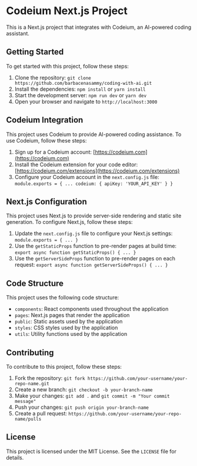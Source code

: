 # Codeium Next.js Project

This is a Next.js project that integrates with Codeium, an AI-powered coding assistant.

## Getting Started

To get started with this project, follow these steps:

1. Clone the repository: `git clone https://github.com/barbacenasammy/coding-with-ai.git`
2. Install the dependencies: `npm install` or `yarn install`
3. Start the development server: `npm run dev` or `yarn dev`
4. Open your browser and navigate to `http://localhost:3000`

## Codeium Integration

This project uses Codeium to provide AI-powered coding assistance. To use Codeium, follow these steps:

1. Sign up for a Codeium account: [https://codeium.com](https://codeium.com)
2. Install the Codeium extension for your code editor: [https://codeium.com/extensions](https://codeium.com/extensions)
3. Configure your Codeium account in the `next.config.js` file: `module.exports = { ... codeium: { apiKey: 'YOUR_API_KEY' } }`

## Next.js Configuration

This project uses Next.js to provide server-side rendering and static site generation. To configure Next.js, follow these steps:

1. Update the `next.config.js` file to configure your Next.js settings: `module.exports = { ... }`
2. Use the `getStaticProps` function to pre-render pages at build time: `export async function getStaticProps() { ... }`
3. Use the `getServerSideProps` function to pre-render pages on each request: `export async function getServerSideProps() { ... }`

## Code Structure

This project uses the following code structure:

- `components`: React components used throughout the application
- `pages`: Next.js pages that render the application
- `public`: Static assets used by the application
- `styles`: CSS styles used by the application
- `utils`: Utility functions used by the application

## Contributing

To contribute to this project, follow these steps:

1. Fork the repository: `git fork https://github.com/your-username/your-repo-name.git`
2. Create a new branch: `git checkout -b your-branch-name`
3. Make your changes: `git add .` and `git commit -m "Your commit message"`
4. Push your changes: `git push origin your-branch-name`
5. Create a pull request: `https://github.com/your-username/your-repo-name/pulls`

## License

This project is licensed under the MIT License. See the `LICENSE` file for details.
